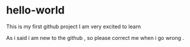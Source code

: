 # hello-world
This is my first github project
I am very excited to learn 

As i said i am new to the github , so please correct me when i go wrong .
